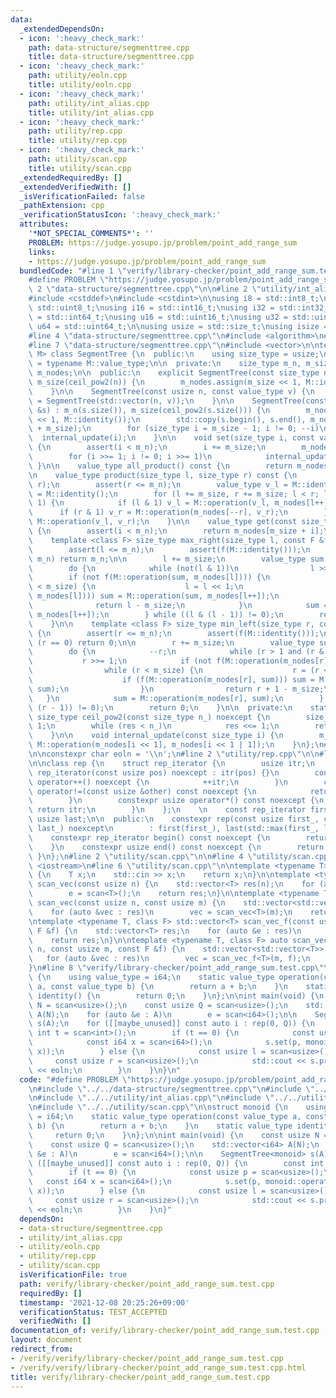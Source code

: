 ```yaml
---
data:
  _extendedDependsOn:
  - icon: ':heavy_check_mark:'
    path: data-structure/segmenttree.cpp
    title: data-structure/segmenttree.cpp
  - icon: ':heavy_check_mark:'
    path: utility/eoln.cpp
    title: utility/eoln.cpp
  - icon: ':heavy_check_mark:'
    path: utility/int_alias.cpp
    title: utility/int_alias.cpp
  - icon: ':heavy_check_mark:'
    path: utility/rep.cpp
    title: utility/rep.cpp
  - icon: ':heavy_check_mark:'
    path: utility/scan.cpp
    title: utility/scan.cpp
  _extendedRequiredBy: []
  _extendedVerifiedWith: []
  _isVerificationFailed: false
  _pathExtension: cpp
  _verificationStatusIcon: ':heavy_check_mark:'
  attributes:
    '*NOT_SPECIAL_COMMENTS*': ''
    PROBLEM: https://judge.yosupo.jp/problem/point_add_range_sum
    links:
    - https://judge.yosupo.jp/problem/point_add_range_sum
  bundledCode: "#line 1 \"verify/library-checker/point_add_range_sum.test.cpp\"\n\
    #define PROBLEM \"https://judge.yosupo.jp/problem/point_add_range_sum\"\n\n#line\
    \ 2 \"data-structure/segmenttree.cpp\"\n\n#line 2 \"utility/int_alias.cpp\"\n\n\
    #include <cstddef>\n#include <cstdint>\n\nusing i8 = std::int8_t;\nusing u8 =\
    \ std::uint8_t;\nusing i16 = std::int16_t;\nusing i32 = std::int32_t;\nusing i64\
    \ = std::int64_t;\nusing u16 = std::uint16_t;\nusing u32 = std::uint32_t;\nusing\
    \ u64 = std::uint64_t;\n\nusing usize = std::size_t;\nusing isize = std::ptrdiff_t;\n\
    #line 4 \"data-structure/segmenttree.cpp\"\n#include <algorithm>\n#include <cassert>\n\
    #line 7 \"data-structure/segmenttree.cpp\"\n#include <vector>\n\ntemplate <class\
    \ M> class SegmentTree {\n  public:\n    using size_type = usize;\n    using value_type\
    \ = typename M::value_type;\n\n  private:\n    size_type m_n, m_size;\n    std::vector<value_type>\
    \ m_nodes;\n\n  public:\n    explicit SegmentTree(const size_type n) : m_n(n),\
    \ m_size(ceil_pow2(n)) {\n        m_nodes.assign(m_size << 1, M::identity());\n\
    \    }\n\n    SegmentTree(const usize n, const value_type v) {\n        *this\
    \ = SegmentTree(std::vector(n, v));\n    }\n\n    SegmentTree(const std::vector<value_type>\
    \ &s) : m_n(s.size()), m_size(ceil_pow2(s.size())) {\n        m_nodes.assign(m_size\
    \ << 1, M::identity());\n        std::copy(s.begin(), s.end(), m_nodes.begin()\
    \ + m_size);\n        for (size_type i = m_size - 1; i != 0; --i)\n          \
    \  internal_update(i);\n    }\n\n    void set(size_type i, const value_type &v)\
    \ {\n        assert(i < m_n);\n        i += m_size;\n        m_nodes[i] = v;\n\
    \        for (i >>= 1; i != 0; i >>= 1)\n            internal_update(i);\n   \
    \ }\n\n    value_type all_product() const {\n        return m_nodes[1];\n    }\n\
    \n    value_type product(size_type l, size_type r) const {\n        assert(l <=\
    \ r);\n        assert(r <= m_n);\n        value_type v_l = M::identity(), v_r\
    \ = M::identity();\n        for (l += m_size, r += m_size; l < r; l >>= 1, r >>=\
    \ 1) {\n            if (l & 1) v_l = M::operation(v_l, m_nodes[l++]);\n      \
    \      if (r & 1) v_r = M::operation(m_nodes[--r], v_r);\n        }\n        return\
    \ M::operation(v_l, v_r);\n    }\n\n    value_type get(const size_type i) const\
    \ {\n        assert(i < m_n);\n        return m_nodes[m_size + i];\n    }\n\n\
    \    template <class F> size_type max_right(size_type l, const F &f) const {\n\
    \        assert(l <= m_n);\n        assert(f(M::identity()));\n        if (l ==\
    \ m_n) return m_n;\n\n        l += m_size;\n        value_type sum = M::identity();\n\
    \        do {\n            while (not(l & 1))\n                l >>= 1;\n    \
    \        if (not f(M::operation(sum, m_nodes[l]))) {\n                while (l\
    \ < m_size) {\n                    l = l << 1;\n                    if (f(M::operation(sum,\
    \ m_nodes[l]))) sum = M::operation(sum, m_nodes[l++]);\n                }\n  \
    \              return l - m_size;\n            }\n            sum = M::operation(sum,\
    \ m_nodes[l++]);\n        } while ((l & (l - 1)) != 0);\n        return m_n;\n\
    \    }\n\n    template <class F> size_type min_left(size_type r, const F &f) const\
    \ {\n        assert(r <= m_n);\n        assert(f(M::identity()));\n        if\
    \ (r == 0) return 0;\n\n        r += m_size;\n        value_type sum = M::identity();\n\
    \        do {\n            --r;\n            while (r > 1 and (r & 1))\n     \
    \           r >>= 1;\n            if (not f(M::operation(m_nodes[r], sum))) {\n\
    \                while (r < m_size) {\n                    r = (r << 1) | 1;\n\
    \                    if (f(M::operation(m_nodes[r], sum))) sum = M::operation(m_nodes[r--],\
    \ sum);\n                }\n                return r + 1 - m_size;\n         \
    \   }\n            sum = M::operation(m_nodes[r], sum);\n        } while ((r &\
    \ (r - 1)) != 0);\n        return 0;\n    }\n\n  private:\n    static constexpr\
    \ size_type ceil_pow2(const size_type n_) noexcept {\n        size_type res =\
    \ 1;\n        while (res < n_)\n            res <<= 1;\n        return res;\n\
    \    }\n\n    void internal_update(const size_type i) {\n        m_nodes[i] =\
    \ M::operation(m_nodes[i << 1], m_nodes[i << 1 | 1]);\n    }\n};\n#line 2 \"utility/eoln.cpp\"\
    \n\nconstexpr char eoln = '\\n';\n#line 2 \"utility/rep.cpp\"\n\n#line 5 \"utility/rep.cpp\"\
    \n\nclass rep {\n    struct rep_iterator {\n        usize itr;\n        constexpr\
    \ rep_iterator(const usize pos) noexcept : itr(pos) {}\n        constexpr void\
    \ operator++() noexcept {\n            ++itr;\n        }\n        constexpr bool\
    \ operator!=(const usize &other) const noexcept {\n            return itr != other;\n\
    \        }\n        constexpr usize operator*() const noexcept {\n           \
    \ return itr;\n        }\n    };\n    \n    const rep_iterator first;\n    const\
    \ usize last;\n\n  public:\n    constexpr rep(const usize first_, const usize\
    \ last_) noexcept\n        : first(first_), last(std::max(first_, last_)) {}\n\
    \    constexpr rep_iterator begin() const noexcept {\n        return first;\n\
    \    }\n    constexpr usize end() const noexcept {\n        return last;\n   \
    \ }\n};\n#line 2 \"utility/scan.cpp\"\n\n#line 4 \"utility/scan.cpp\"\n#include\
    \ <iostream>\n#line 6 \"utility/scan.cpp\"\n\ntemplate <typename T> inline T scan()\
    \ {\n    T x;\n    std::cin >> x;\n    return x;\n}\n\ntemplate <typename T> std::vector<T>\
    \ scan_vec(const usize n) {\n    std::vector<T> res(n);\n    for (auto &e : res)\n\
    \        e = scan<T>();\n    return res;\n}\n\ntemplate <typename T> std::vector<std::vector<T>>\
    \ scan_vec(const usize n, const usize m) {\n    std::vector<std::vector<T>> res(n);\n\
    \    for (auto &vec : res)\n        vec = scan_vec<T>(m);\n    return res;\n}\n\
    \ntemplate <typename T, class F> std::vector<T> scan_vec_f(const usize n, const\
    \ F &f) {\n    std::vector<T> res;\n    for (auto &e : res)\n        e = f(scan<T>());\n\
    \    return res;\n}\n\ntemplate <typename T, class F> auto scan_vec_f(const usize\
    \ n, const usize m, const F &f) {\n    std::vector<std::vector<T>> res(n);\n \
    \   for (auto &vec : res)\n        vec = scan_vec_f<T>(m, f);\n    return res;\n\
    }\n#line 8 \"verify/library-checker/point_add_range_sum.test.cpp\"\n\nstruct monoid\
    \ {\n    using value_type = i64;\n    static value_type operation(const value_type\
    \ a, const value_type b) {\n        return a + b;\n    }\n    static value_type\
    \ identity() {\n        return 0;\n    }\n};\n\nint main(void) {\n    const usize\
    \ N = scan<usize>();\n    const usize Q = scan<usize>();\n    std::vector<i64>\
    \ A(N);\n    for (auto &e : A)\n        e = scan<i64>();\n\n    SegmentTree<monoid>\
    \ s(A);\n    for ([[maybe_unused]] const auto i : rep(0, Q)) {\n        const\
    \ int t = scan<int>();\n        if (t == 0) {\n            const usize p = scan<usize>();\n\
    \            const i64 x = scan<i64>();\n            s.set(p, monoid::operation(s.get(p),\
    \ x));\n        } else {\n            const usize l = scan<usize>();\n       \
    \     const usize r = scan<usize>();\n            std::cout << s.product(l, r)\
    \ << eoln;\n        }\n    }\n}\n"
  code: "#define PROBLEM \"https://judge.yosupo.jp/problem/point_add_range_sum\"\n\
    \n#include \"../../data-structure/segmenttree.cpp\"\n#include \"../../utility/eoln.cpp\"\
    \n#include \"../../utility/int_alias.cpp\"\n#include \"../../utility/rep.cpp\"\
    \n#include \"../../utility/scan.cpp\"\n\nstruct monoid {\n    using value_type\
    \ = i64;\n    static value_type operation(const value_type a, const value_type\
    \ b) {\n        return a + b;\n    }\n    static value_type identity() {\n   \
    \     return 0;\n    }\n};\n\nint main(void) {\n    const usize N = scan<usize>();\n\
    \    const usize Q = scan<usize>();\n    std::vector<i64> A(N);\n    for (auto\
    \ &e : A)\n        e = scan<i64>();\n\n    SegmentTree<monoid> s(A);\n    for\
    \ ([[maybe_unused]] const auto i : rep(0, Q)) {\n        const int t = scan<int>();\n\
    \        if (t == 0) {\n            const usize p = scan<usize>();\n         \
    \   const i64 x = scan<i64>();\n            s.set(p, monoid::operation(s.get(p),\
    \ x));\n        } else {\n            const usize l = scan<usize>();\n       \
    \     const usize r = scan<usize>();\n            std::cout << s.product(l, r)\
    \ << eoln;\n        }\n    }\n}"
  dependsOn:
  - data-structure/segmenttree.cpp
  - utility/int_alias.cpp
  - utility/eoln.cpp
  - utility/rep.cpp
  - utility/scan.cpp
  isVerificationFile: true
  path: verify/library-checker/point_add_range_sum.test.cpp
  requiredBy: []
  timestamp: '2021-12-08 20:25:26+09:00'
  verificationStatus: TEST_ACCEPTED
  verifiedWith: []
documentation_of: verify/library-checker/point_add_range_sum.test.cpp
layout: document
redirect_from:
- /verify/verify/library-checker/point_add_range_sum.test.cpp
- /verify/verify/library-checker/point_add_range_sum.test.cpp.html
title: verify/library-checker/point_add_range_sum.test.cpp
---
```


